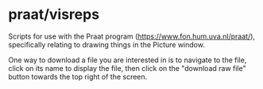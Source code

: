 # praat/visreps

Scripts for use with the Praat program
(https://www.fon.hum.uva.nl/praat/), specifically relating to drawing
things in the Picture window.

One way to download a file you are interested in is to navigate to the
file, click on its name to display the file, then click on the
"download raw file" button towards the top right of the screen.